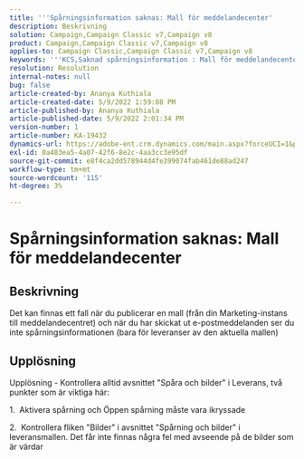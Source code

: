```yaml
---
title: '''Spårningsinformation saknas: Mall för meddelandecenter'
description: Beskrivning
solution: Campaign,Campaign Classic v7,Campaign v8
product: Campaign,Campaign Classic v7,Campaign v8
applies-to: Campaign Classic,Campaign Classic v7,Campaign v8
keywords: '''KCS,Saknad spårningsinformation : Mall för meddelandecenter'
resolution: Resolution
internal-notes: null
bug: false
article-created-by: Ananya Kuthiala
article-created-date: 5/9/2022 1:59:08 PM
article-published-by: Ananya Kuthiala
article-published-date: 5/9/2022 2:01:34 PM
version-number: 1
article-number: KA-19432
dynamics-url: https://adobe-ent.crm.dynamics.com/main.aspx?forceUCI=1&pagetype=entityrecord&etn=knowledgearticle&id=b38acf2e-a0cf-ec11-a7b5-0022480a8e40
exl-id: 0a483ea5-4a07-42f6-8e2c-4aa3cc3e95df
source-git-commit: e8f4ca2dd578944d4fe399074fab461de88ad247
workflow-type: tm+mt
source-wordcount: '115'
ht-degree: 3%

---
```


# Spårningsinformation saknas: Mall för meddelandecenter

## Beskrivning

Det kan finnas ett fall när du publicerar en mall (från din Marketing-instans till meddelandecentret) och när du har skickat ut e-postmeddelanden ser du inte spårningsinformationen (bara för leveranser av den aktuella mallen)

## Upplösning


Upplösning - Kontrollera alltid avsnittet &quot;Spåra och bilder&quot; i Leverans, två punkter som är viktiga här:

1.  Aktivera spårning och Öppen spårning måste vara ikryssade

2.  Kontrollera fliken &quot;Bilder&quot; i avsnittet &quot;Spårning och bilder&quot; i leveransmallen. Det får inte finnas några fel med avseende på de bilder som är värdar
